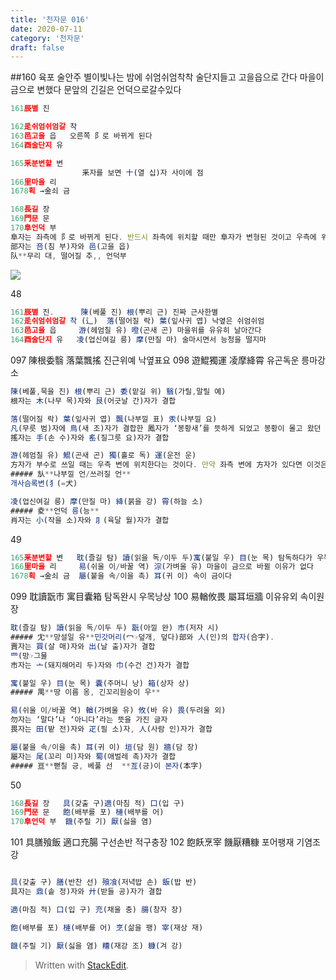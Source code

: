```yaml
---
title: '천자문 016'
date: 2020-07-11
category: '천자문'
draft: false
---
```

##160 육포 술안주
별이빛나는 밤에
쉬엄쉬엄착착 술단지들고 고을읍으로 간다
마을이 금으로 변했다
문앞의 긴길은 언덕으로갈수있다
```js
161辰별 진

162辵쉬엄쉬엄갈 착
163邑고을 읍   오른쪽 阝로 바뀌게 된다
164酉술단지 유

165釆분변할 변
				釆자를 보면 十(열 십)자 사이에 점
166里마을 리
1678획 →金쇠 금

168長길 장
169門문 문
170阜언덕 부
阜자는 좌측에 阝로 바뀌게 된다. 반드시 좌측에 위치할 때만 阜자가 변형된 것이고 우측에 위치할 때는 邑(고을 읍)자가 변형된 것이니 구분에 주의해야 한다.
部자는 咅(침 부)자와 邑(고을 읍)
队**무리 대, 떨어질 추,, 언덕부
```
![](https://i.ibb.co/F4RCvqP/2020-07-11-2-49-26.png)

48
```js
161辰별 진.      陳(베풀 진) 根(뿌리 근) 진짜 근사한별
162辵쉬엄쉬엄갈 착 (辶)  落(떨어질 락) 葉(잎사귀 엽) 낙옆은 쉬엄쉬엄 
163邑고을 읍     游(헤엄칠 유) 噔(곤새 곤) 마을위를 유유히 날아간다
164酉술단지 유   凌(업신여길 릉) 摩(만질 마) 술마시면서 능청을 떨지마
```
097 陳根委翳 落葉飄搖 진근위예 낙옆표요
098 遊鯤獨運 凌摩絳霄 유곤독운 릉마강소
```js
陳(베풀,묵을 진) 根(뿌리 근) 委(맡길 위) 翳(가릴,말릴 예)
根자는 木(나무 목)자와 艮(어긋날 간)자가 결합

落(떨어질 락) 葉(잎사귀 엽) 飄(나부낄 표) 汞(나부낄 요)
凡(무릇 범)자에 鳥(새 조)자가 결합한 鳳자가 ‘봉황새’를 뜻하게 되었고 봉황이 몰고 왔던 바람은 凡자에 虫(벌레 충)자가 더해진 風자로 분리
搖자는 手(손 수)자와 䍃(질그릇 요)자가 결합

游(헤엄칠 유) 鯤(곤새 곤) 獨(홀로 독) 運(운전 운)
方자가 부수로 쓰일 때는 우측 변에 위치한다는 것이다. 만약 좌측 변에 方자가 있다면 이것은 ‘깃발’을 그린 㫃(나부낄 언)자가 생략된 것이다. 상용한자에서 方자가 부수로 지정된 글자들은 대부분이 㫃자가 생략된 것
##### 㫃**나부낄 언/쓰러질 언**
개사슴록변(犭(=犬)

凌(업신여길 릉) 摩(만질 마) 絳(붉을 강) 霄(하늘 소)
##### 夌**언덕 릉(능**
肖자는 小(작을 소)자와 ⺼(육달 월)자가 결합
```
49
```js
165釆분변할 변   耽(즐길 탐) 讀(읽을 독/이두 두)寓(붙일 우) 目(눈 목) 탐독하다가 우목으로 변했다
166里마을 리     易(쉬울 이/바꿀 역) 淙(가벼울 유) 마을이 금으로 바뀔 이유가 없다
1678획 →金쇠 금  屬(붙을 속/이을 촉) 耳(귀 이) 속이 금이다 
```
099 耽讀翫市 寓目囊箱 탐독완시 우목낭상
100 易輶攸畏 屬耳垣牆 이유유외 속이원장
```js
耽(즐길 탐) 讀(읽을 독/이두 두) 翫(아낄 완) 市(저자 시)
##### 冘**망설일 유**민갓머리(冖☞덮개, 덮다)部와 人(인)의 합자(合字).
賣자는 買(살 매)자와 出(날 출)자가 결합
罒(망☞그물
市자는 亠(돼지해머리 두)자와 巾(수건 건)자가 결합

寓(붙일 우) 目(눈 목) 囊(주머니 낭) 箱(상자 상)
##### 禺**땅 이름 옹, 긴꼬리원숭이 우**

易(쉬울 이/바꿀 역) 輶(가벼울 유) 攸(바 유) 畏(두려울 외)
勿자는 ‘말다’나 ‘아니다’라는 뜻을 가진 글자
畏자는 田(밭 전)자와 疋(필 소)자, 人(사람 인)자가 결합

屬(붙을 속/이을 촉) 耳(귀 이) 垣(담 원) 牆(담 장)
屬자는 尾(꼬리 미)자와 蜀(애벌레 촉)자가 결합
##### 亘**뻗칠 긍, 베풀 선  **亙(긍)이 본자(本字)
```
50
```js
168長길 장   具(갖출 구)適(마침 적) 口(입 구)
169門문 문   飽(배부를 포) 槤(배부를 어)
170阜언덕 부  饑(주릴 기) 厭(싫을 염)
```
101 具膳飱飯 適口充腸 구선손반 적구충장
102 飽飫烹宰 饑厭糟糠 포어팽재 기염조강
```js

具(갖출 구) 膳(반찬 선) 飱飡(저녁밥 손) 飯(밥 반)
具자는 鼎(솥 정)자와 廾(받들 공)자가 결합

適(마침 적) 口(입 구) 充(채울 충) 腸(창자 장)

飽(배부를 포) 槤(배부를 어) 烹(삶을 팽) 宰(재상 재)

饑(주릴 기) 厭(싫을 염) 糟(재강 조) 糠(겨 강)
```
> Written with [StackEdit](https://stackedit.io/).
<!--stackedit_data:
eyJoaXN0b3J5IjpbLTE1NjEzMTI0NTMsLTEzNTA3MTkzMTUsMT
gwNjY1MDQwOCwtMTc0NzM4NTAzLC0xMzkzNjYyMjA1LC0yMDE0
NTU4NTkxLDI4MzYzMTI0OCw4OTg2OTY4MDAsMjEyMjY4NjM1Ny
wtMTg3ODcyMDE1MywtNTE1MTc5MDUsLTE2MTI3NDM1NzksNTMw
MjQxMDYsLTE1MDU1NDc1NDIsLTEzODM0NDYyODgsMTA4MTUxNT
I5OCwxNTkzNjc4MjE4LC0xODE3NjQzOTg3LDI5NzM4MjkyMiwt
MTExNzY5MjgyMF19
-->